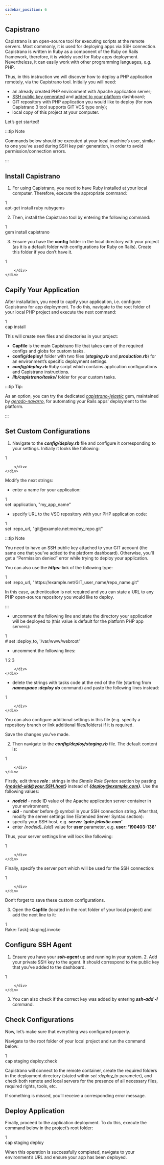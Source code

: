 ```yaml
---
sidebar_position: 6
---
```


## Capistrano

Capistrano is an open-source tool for executing scripts at the remote servers. Most commonly, it is used for deploying apps via SSH connection. Capistrano is written in Ruby as a component of the Ruby on Rails framework, therefore, it is widely used for Ruby apps deployment. Nevertheless, it can easily work with other programming languages, e.g. PHP.

Thus, in this instruction we will discover how to deploy a PHP application remotely, via the Capistrano tool. Initially you will need:

- an already created PHP environment with Apache application server;
- [SSH public key generated](https://cloudmydc.com/) and [added to your platform](https://cloudmydc.com/) dashboard;
- GIT repository with PHP application you would like to deploy (for now Capistrano 3 tool supports GIT VCS type only);
- local copy of this project at your computer.

Let’s get started!

:::tip Note

Commands below should be executed at your local machine’s user, similar to one you’ve used during SSH key pair generation, in order to avoid permission/connection errors.

:::

## Install Capistrano

1. For using Capistrano, you need to have Ruby installed at your local computer. Therefore, execute the appropriate command:

<div style={{
    width: '100%',
    border: '1px solid #eee',
    borderRadius: '7px',
    boxShadow: 'rgba(0, 0, 0, 0.16) 0px 1px 4px',
    overflow: 'hidden',
    margin: '0 0 1rem 0',
}}>
        <div style={{
            display: "flex",
        }}>
        <div style={{ width: '5%', background: 'red',
        padding: '10px 20px 5px 20px', color: 'white' }}>
          1
        </div>
        <div style={{
            padding: '10px 20px 5px 20px',
        }}>
           apt-get install ruby rubygems
        </div>
    </div>
</div>

2. Then, install the Capistrano tool by entering the following command:

<div style={{
    width: '100%',
    border: '1px solid #eee',
    borderRadius: '7px',
    boxShadow: 'rgba(0, 0, 0, 0.16) 0px 1px 4px',
    overflow: 'hidden',
    margin: '0 0 1rem 0',
}}>
        <div style={{
            display: "flex",
        }}>
        <div style={{ width: '5%', background: 'red',
        padding: '10px 20px 5px 20px', color: 'white' }}>
          1
        </div>
        <div style={{
            padding: '10px 20px 5px 20px',
        }}>
           gem install capistrano
        </div>
    </div>
</div>

3. Ensure you have the **config** folder in the local directory with your project (as it is a default folder with configurations for Ruby on Rails). Create this folder if you don’t have it.

<div style={{
    width: '100%',
    border: '1px solid #eee',
    borderRadius: '7px',
    boxShadow: 'rgba(0, 0, 0, 0.16) 0px 1px 4px',
    overflow: 'hidden',
    margin: '0 0 1rem 0',
}}>
        <div style={{
            display: "flex",
        }}>
        <div style={{ width: '5%', background: 'red',
        padding: '10px 20px 5px 20px', color: 'white' }}>
          1
        </div>
        <div style={{
            padding: '10px 20px 5px 20px',
        }}>
           
        </div>
    </div>
</div>

## Capify Your Application

After installation, you need to capify your application, i.e. configure Capistrano for app deployment. To do this, navigate to the root folder of your local PHP project and execute the next command:

<div style={{
    width: '100%',
    border: '1px solid #eee',
    borderRadius: '7px',
    boxShadow: 'rgba(0, 0, 0, 0.16) 0px 1px 4px',
    overflow: 'hidden',
    margin: '0 0 1rem 0',
}}>
        <div style={{
            display: "flex",
        }}>
        <div style={{ width: '5%', background: 'red',
        padding: '10px 20px 5px 20px', color: 'white' }}>
          1
        </div>
        <div style={{
            padding: '10px 20px 5px 20px',
        }}>
           cap install
        </div>
    </div>
</div>

This will create new files and directories in your project:

- **Capfile** is the main Capistrano file that takes care of the required configs and globs for custom tasks.
- **config/deploy/** folder with two files (**_staging.rb_** and **_production.rb_**) for an environment’s specific deployment settings.
- **_config/deploy.rb_** Ruby script which contains application configurations and Capistrano instructions.
- **_lib/capistrano/tasks/_** folder for your custom tasks.

:::tip Tip:

As an option, you can try the dedicated [_capistrano-jelastic_](https://cloudmydc.com/) gem, maintained by [_gerado-navarro_](https://cloudmydc.com/), for automating your Rails apps' deployment to the platform.

:::

## Set Custom Configurations

1. Navigate to the **_config/deploy.rb_** file and configure it corresponding to your settings. Initially it looks like following:

<div style={{
    width: '100%',
    border: '1px solid #eee',
    borderRadius: '7px',
    boxShadow: 'rgba(0, 0, 0, 0.16) 0px 1px 4px',
    overflow: 'hidden',
    margin: '0 0 1rem 0',
}}>
        <div style={{
            display: "flex",
        }}>
        <div style={{ width: '5%', background: 'red',
        padding: '10px 20px 5px 20px', color: 'white' }}>
          1
        </div>
        <div style={{
            padding: '10px 20px 5px 20px',
        }}>
           
        </div>
    </div>
</div>

Modify the next strings:

- enter a name for your application:

<div style={{
    width: '100%',
    border: '1px solid #eee',
    borderRadius: '7px',
    boxShadow: 'rgba(0, 0, 0, 0.16) 0px 1px 4px',
    overflow: 'hidden',
    margin: '0 0 1rem 0',
}}>
        <div style={{
            display: "flex",
        }}>
        <div style={{ width: '5%', background: 'red',
        padding: '10px 20px 5px 20px', color: 'white' }}>
          1
        </div>
        <div style={{
            padding: '10px 20px 5px 20px',
        }}>
           set :application, "my_app_name"
        </div>
    </div>
</div>

- specify URL to the VSC repository with your PHP application code:

<div style={{
    width: '100%',
    border: '1px solid #eee',
    borderRadius: '7px',
    boxShadow: 'rgba(0, 0, 0, 0.16) 0px 1px 4px',
    overflow: 'hidden',
    margin: '0 0 1rem 0',
}}>
        <div style={{
            display: "flex",
        }}>
        <div style={{ width: '5%', background: 'red',
        padding: '10px 20px 5px 20px', color: 'white' }}>
          1
        </div>
        <div style={{
            padding: '10px 20px 5px 20px',
        }}>
           set :repo_url, "git@example.net:me/my_repo.git"
        </div>
    </div>
</div>

:::tip Note

You need to have an SSH public key attached to your GIT account (the same one that you’ve added to the platform dashboard). Otherwise, you’ll get a “Permission denied” error while trying to deploy your application.

You can also use the **_https:_** link of the following type:

<div style={{
    width: '100%',
    border: '1px solid #eee',
    borderRadius: '7px',
    boxShadow: 'rgba(0, 0, 0, 0.16) 0px 1px 4px',
    overflow: 'hidden',
    margin: '0 0 1rem 0',
}}>
        <div style={{
            display: "flex",
        }}>
        <div style={{ width: '5%', background: 'red',
        padding: '10px 20px 5px 20px', color: 'white' }}>
          1
        </div>
        <div style={{
            padding: '10px 20px 5px 20px',
        }}>
           set :repo_url, "https://example.net/GIT_user_name/repo_name.git"
        </div>
    </div>
</div>

In this case, authentication is not required and you can state a URL to any PHP open-source repository you would like to deploy.

:::

- uncomment the following line and state the directory your application will be deployed to (this value is default for the platform PHP app servers):

<div style={{
    width: '100%',
    border: '1px solid #eee',
    borderRadius: '7px',
    boxShadow: 'rgba(0, 0, 0, 0.16) 0px 1px 4px',
    overflow: 'hidden',
    margin: '0 0 1rem 0',
}}>
        <div style={{
            display: "flex",
        }}>
        <div style={{ width: '5%', background: 'red',
        padding: '10px 20px 5px 20px', color: 'white' }}>
          1
        </div>
        <div style={{
            padding: '10px 20px 5px 20px',
        }}>
           # set :deploy_to, '/var/www/webroot'
        </div>
    </div>
</div>

- uncomment the following lines:

<div style={{
    width: '100%',
    border: '1px solid #eee',
    borderRadius: '7px',
    boxShadow: 'rgba(0, 0, 0, 0.16) 0px 1px 4px',
    overflow: 'hidden',
    margin: '0 0 1rem 0',
}}>
        <div style={{
            display: "flex",
        }}>
        <div style={{ width: '5%', background: 'red',
        padding: '10px 20px 5px 20px', color: 'white' }}>
          1
2
3
        </div>
        <div style={{
            padding: '10px 20px 5px 20px',
        }}>
           
        </div>
    </div>
</div>

- delete the strings with tasks code at the end of the file (starting from **_namespace :deploy do_** command) and paste the following lines instead:

<div style={{
    width: '100%',
    border: '1px solid #eee',
    borderRadius: '7px',
    boxShadow: 'rgba(0, 0, 0, 0.16) 0px 1px 4px',
    overflow: 'hidden',
    margin: '0 0 1rem 0',
}}>
        <div style={{
            display: "flex",
        }}>
        <div style={{ width: '5%', background: 'red',
        padding: '10px 20px 5px 20px', color: 'white' }}>
          1
        </div>
        <div style={{
            padding: '10px 20px 5px 20px',
        }}>
           
        </div>
    </div>
</div>

You can also configure additional settings in this file (e.g. specify a repository branch or link additional files/folders) if it is required.

Save the changes you’ve made.

2. Then navigate to the **_config/deploy/staging.rb_** file. The default content is:

<div style={{
    width: '100%',
    border: '1px solid #eee',
    borderRadius: '7px',
    boxShadow: 'rgba(0, 0, 0, 0.16) 0px 1px 4px',
    overflow: 'hidden',
    margin: '0 0 1rem 0',
}}>
        <div style={{
            display: "flex",
        }}>
        <div style={{ width: '5%', background: 'red',
        padding: '10px 20px 5px 20px', color: 'white' }}>
          1
        </div>
        <div style={{
            padding: '10px 20px 5px 20px',
        }}>
           
        </div>
    </div>
</div>

Firstly, edit three **_role_** : strings in the _Simple Role Syntax_ section by pasting **_{nodeid-uid@your.SSH.host}_** instead of **_{deploy@example.com}_**. Use the following values:

- **_nodeid_** - node ID value of the Apache application server container in your environment;
- **_uid_** - number before @ symbol in your SSH connection string. After that, modify the server settings line (Extended Server Syntax section):
- specify your SSH host, e.g. **_server ‘gate.jelastic.com’_**
- enter _{nodeid}\_{uid}_ value for **user** parameter, e.g. **user: ‘190403-136’**

Thus, your server settings line will look like following:

<div style={{
    width: '100%',
    border: '1px solid #eee',
    borderRadius: '7px',
    boxShadow: 'rgba(0, 0, 0, 0.16) 0px 1px 4px',
    overflow: 'hidden',
    margin: '0 0 1rem 0',
}}>
        <div style={{
            display: "flex",
        }}>
        <div style={{ width: '5%', background: 'red',
        padding: '10px 20px 5px 20px', color: 'white' }}>
          1
        </div>
        <div style={{
            padding: '10px 20px 5px 20px',
        }}>
           
        </div>
    </div>
</div>

Finally, specify the server port which will be used for the SSH connection:

<div style={{
    width: '100%',
    border: '1px solid #eee',
    borderRadius: '7px',
    boxShadow: 'rgba(0, 0, 0, 0.16) 0px 1px 4px',
    overflow: 'hidden',
    margin: '0 0 1rem 0',
}}>
        <div style={{
            display: "flex",
        }}>
        <div style={{ width: '5%', background: 'red',
        padding: '10px 20px 5px 20px', color: 'white' }}>
          1
        </div>
        <div style={{
            padding: '10px 20px 5px 20px',
        }}>
           
        </div>
    </div>
</div>

Don’t forget to save these custom configurations.

3. Open the **Capfile** (located in the root folder of your local project) and add the next line to it:

<div style={{
    width: '100%',
    border: '1px solid #eee',
    borderRadius: '7px',
    boxShadow: 'rgba(0, 0, 0, 0.16) 0px 1px 4px',
    overflow: 'hidden',
    margin: '0 0 1rem 0',
}}>
        <div style={{
            display: "flex",
        }}>
        <div style={{ width: '5%', background: 'red',
        padding: '10px 20px 5px 20px', color: 'white' }}>
          1
        </div>
        <div style={{
            padding: '10px 20px 5px 20px',
        }}>
           Rake::Task[:staging].invoke
        </div>
    </div>
</div>

## Configure SSH Agent

1. Ensure you have your **_ssh-agent_** up and running in your system. 2. Add your private SSH key to the agent. It should correspond to the public key that you’ve added to the dashboard.

<div style={{
    width: '100%',
    border: '1px solid #eee',
    borderRadius: '7px',
    boxShadow: 'rgba(0, 0, 0, 0.16) 0px 1px 4px',
    overflow: 'hidden',
    margin: '0 0 1rem 0',
}}>
        <div style={{
            display: "flex",
        }}>
        <div style={{ width: '5%', background: 'red',
        padding: '10px 20px 5px 20px', color: 'white' }}>
          1
        </div>
        <div style={{
            padding: '10px 20px 5px 20px',
        }}>
           
        </div>
    </div>
</div>

3. You can also check if the correct key was added by entering **_ssh-add -l_** command.

## Check Configurations

Now, let’s make sure that everything was configured properly.

Navigate to the root folder of your local project and run the command below:

<div style={{
    width: '100%',
    border: '1px solid #eee',
    borderRadius: '7px',
    boxShadow: 'rgba(0, 0, 0, 0.16) 0px 1px 4px',
    overflow: 'hidden',
    margin: '0 0 1rem 0',
}}>
        <div style={{
            display: "flex",
        }}>
        <div style={{ width: '5%', background: 'red',
        padding: '10px 20px 5px 20px', color: 'white' }}>
          1
        </div>
        <div style={{
            padding: '10px 20px 5px 20px',
        }}>
           cap staging deploy:check
        </div>
    </div>
</div>

Capistrano will connect to the remote container, create the required folders in the deployment directory (stated within _set :deploy_to_ parameter), and check both remote and local servers for the presence of all necessary files, required rights, tools, etc.

If something is missed, you’ll receive a corresponding error message.

## Deploy Application

Finally, proceed to the application deployment. To do this, execute the command below in the project’s root folder:

<div style={{
    width: '100%',
    border: '1px solid #eee',
    borderRadius: '7px',
    boxShadow: 'rgba(0, 0, 0, 0.16) 0px 1px 4px',
    overflow: 'hidden',
    margin: '0 0 1rem 0',
}}>
        <div style={{
            display: "flex",
        }}>
        <div style={{ width: '5%', background: 'red',
        padding: '10px 20px 5px 20px', color: 'white' }}>
          1
        </div>
        <div style={{
            padding: '10px 20px 5px 20px',
        }}>
           cap staging deploy
        </div>
    </div>
</div>

When this operation is successfully completed, navigate to your environment’s URL and ensure your app has been deployed.
